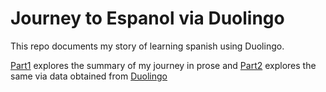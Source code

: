 # Journey to Espanol via Duolingo
This repo documents my story of learning spanish using Duolingo.

<a href="http://mobileraj.github.io/2017/03/14/Duolingo_es-Summary">Part1</a> explores the summary of my journey in prose and <a href="http://mobileraj.github.io/2017/03/25/new-post">Part2</a> explores the same via data obtained from <a href="https://www.duolingo.com">Duolingo</a>